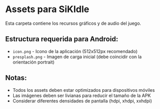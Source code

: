 # Assets para SiKIdle

Esta carpeta contiene los recursos gráficos y de audio del juego.

## Estructura requerida para Android:

- `icon.png` - Icono de la aplicación (512x512px recomendado)
- `presplash.png` - Imagen de carga inicial (debe coincidir con la orientación portrait)

## Notas:

- Todos los assets deben estar optimizados para dispositivos móviles
- Las imágenes deben ser livianas para reducir el tamaño de la APK
- Considerar diferentes densidades de pantalla (hdpi, xhdpi, xxhdpi)
